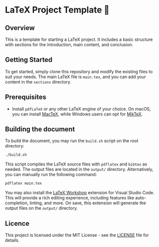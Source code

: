 # LaTeX Project Template 📖

## Overview

This is a template for starting a LaTeX project. It includes a basic structure with sections for the introduction, main content, and conclusion.

## Getting Started

To get started, simply clone this repository and modify the existing files to suit your needs. The main LaTeX file is `main.tex`, and you can add your content in the `sections` directory.

## Prerequisites

- Install `pdfLaTeX` or any other LaTeX engine of your choice. On macOS, you can install [MacTeX](https://www.tug.org/mactex/), while Windows users can opt for [MikTeX](https://miktex.org/).

## Building the document

To build the document, you may run the `build.sh` script on the root directory:

```bash
./build.sh
```

This script compiles the LaTeX source files with `pdflatex` and `bibtex` as needed. The output files are located in the `output/` directory. Alternatively, you can manually run the following command:

```bash
pdflatex main.tex
```

You may also install the [LaTeX Workshop](https://marketplace.visualstudio.com/items?itemName=James-Yu.latex-workshop) extension for Visual Studio Code. This will provide a rich editing experience, including features like auto-completion, linting, and more. On save, this extension will generate the output files on the `output/` directory.

## Licence

This project is licensed under the MIT License - see the [LICENSE](LICENSE) file for details.
